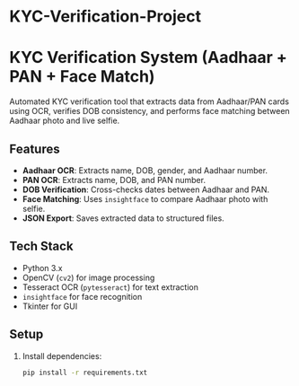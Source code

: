 # KYC-Verification-Project
# KYC Verification System (Aadhaar + PAN + Face Match)  

Automated KYC verification tool that extracts data from Aadhaar/PAN cards using OCR, verifies DOB consistency, and performs face matching between Aadhaar photo and live selfie.  

## Features  
- **Aadhaar OCR**: Extracts name, DOB, gender, and Aadhaar number.  
- **PAN OCR**: Extracts name, DOB, and PAN number.  
- **DOB Verification**: Cross-checks dates between Aadhaar and PAN.  
- **Face Matching**: Uses `insightface` to compare Aadhaar photo with selfie.  
- **JSON Export**: Saves extracted data to structured files.  

## Tech Stack  
- Python 3.x  
- OpenCV (`cv2`) for image processing  
- Tesseract OCR (`pytesseract`) for text extraction  
- `insightface` for face recognition  
- Tkinter for GUI  

## Setup
1. Install dependencies:
   ```bash
   pip install -r requirements.txt


